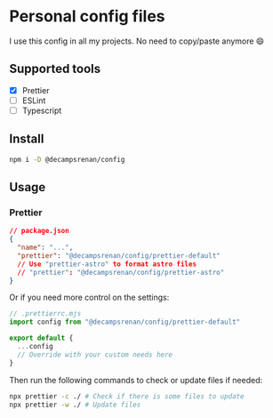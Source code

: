 # Personal config files

I use this config in all my projects. No need to copy/paste anymore 😄

## Supported tools

- [x] Prettier
- [ ] ESLint
- [ ] Typescript

## Install

```sh
npm i -D @decampsrenan/config
```

## Usage

### Prettier

```json
// package.json
{
  "name": "...",
  "prettier": "@decampsrenan/config/prettier-default"
  // Use "prettier-astro" to format astro files
  // "prettier": "@decampsrenan/config/prettier-astro"
}
```

Or if you need more control on the settings:

```js
// .prettierrc.mjs
import config from "@decampsrenan/config/prettier-default"

export default {
  ...config
  // Override with your custom needs here
}
```

Then run the following commands to check or update files if needed:

```sh
npx prettier -c ./ # Check if there is some files to update
npx prettier -w ./ # Update files
```